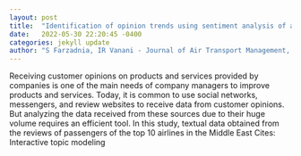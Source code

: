 ```yaml
---
layout: post
title:  "Identification of opinion trends using sentiment analysis of airlines passengers  reviews"
date:   2022-05-30 22:20:45 -0400
categories: jekyll update
author: "S Farzadnia, IR Vanani - Journal of Air Transport Management, 2022"
---
```

Receiving customer opinions on products and services provided by companies is one of the main needs of company managers to improve products and services. Today, it is common to use social networks, messengers, and review websites to receive data from customer opinions. But analyzing the data received from these sources due to their huge volume requires an efficient tool. In this study, textual data obtained from the reviews of passengers of the top 10 airlines in the Middle East  Cites: Interactive topic modeling
